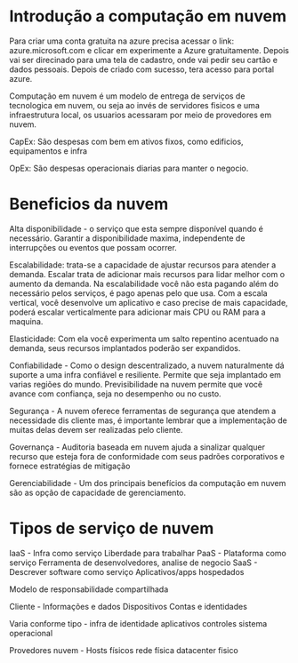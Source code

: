 # Introdução a computação em nuvem


Para criar uma conta gratuita na azure precisa acessar o link: azure.microsoft.com e clicar em experimente a Azure gratuitamente. Depois vai ser direcinado para uma tela de cadastro, onde vai pedir seu cartão e dados pessoais.   Depois de criado com sucesso, tera acesso para portal azure. 


Computação em nuvem é um modelo de entrega de serviços de tecnologica em nuvem, ou seja ao invés de servidores fisicos e uma infraestrutura local, os usuarios acessaram por meio de provedores em nuvem.


CapEx: 
  São despesas com bem em ativos fixos, como edificios, equipamentos e infra

OpEx:
  São despesas operacionais diarias para manter o negocio.

# Beneficios da nuvem

Alta disponibilidade - o serviço que esta sempre disponível quando é necessário. Garantir a disponibilidade maxima, independente de interrupções ou eventos que possam ocorrer.

Escalabilidade: trata-se a capacidade de ajustar recursos para atender a demanda. Escalar trata de adicionar mais recursos para lidar melhor com o aumento da demanda. Na escalabilidade você não esta pagando além do necessário pelos serviços, é pago apenas pelo que usa. 
Com a escala vertical, você desenvolve um aplicativo e caso precise de mais capacidade, poderá escalar verticalmente para adicionar mais CPU ou RAM para a maquina.

Elasticidade: Com ela você experimenta um salto repentino acentuado na demanda, seus recursos implantados poderão ser expandidos. 

Confiabilidade - Como o design descentralizado, a nuvem naturalmente dá suporte a uma infra confiável e resiliente. Permite que seja implantado em varias regiões do mundo.
Previsibilidade na nuvem permite que você avance com confiança, seja no desempenho ou no custo.

Segurança - A nuvem oferece ferramentas de segurança que atendem a necessidade dis cliente mas, é importante lembrar que a implementação de muitas delas devem ser realizadas pelo cliente. 

Governança - Auditoria baseada em nuvem ajuda a sinalizar qualquer recurso que esteja fora de conformidade com seus padrões corporativos e fornece estratégias de mitigação


Gerenciabilidade - Um dos principais benefícios da computação em nuvem são as opção de capacidade de gerenciamento. 


# Tipos de serviço de nuvem

IaaS - Infra como serviço
	Liberdade para trabalhar
PaaS - Plataforma como serviço
	Ferramenta de desenvolvedores, analise de negocio
SaaS - Descrever software como serviço
	Aplicativos/apps hospedados

Modelo de responsabilidade compartilhada


Cliente - 
	Informações e dados
	Dispositivos
	Contas e identidades

Varia conforme tipo - 
	infra de identidade
	aplicativos
	controles
	sistema operacional 

Provedores nuvem - 
	Hosts físicos
	rede física
	datacenter fisico




